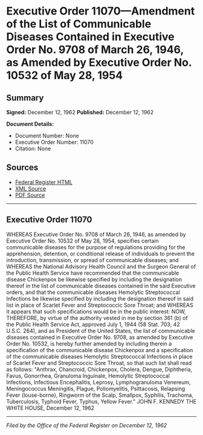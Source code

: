 # Executive Order 11070—Amendment of the List of Communicable Diseases Contained in Executive Order No. 9708 of March 26, 1946, as Amended by Executive Order No. 10532 of May 28, 1954

## Summary

**Signed:** December 12, 1962
**Published:** December 12, 1962

**Document Details:**
- Document Number: None
- Executive Order Number: 11070
- Citation: None

## Sources
- [Federal Register HTML](https://www.presidency.ucsb.edu/documents/executive-order-11070-amendment-the-list-communicable-diseases-contained-executive-order)
- [XML Source](None)
- [PDF Source](None)

---

## Executive Order 11070

WHEREAS Executive Order No. 9708 of March 26, 1946, as amended by Executive Order No. 10532 of May 28, 1954, specifies certain communicable diseases for the purpose of regulations providing for the apprehension, detention, or conditional release of individuals to prevent the introduction, transmission, or spread of communicable diseases; and
WHEREAS the National Advisory Health Council and the Surgeon General of the Public Health Service have recommended that the communicable disease Chickenpox be likewise specified by including the designation thereof in the list of communicable diseases contained in the said Executive orders, and that the communicable diseases Hemolytic Streptococcal Infections be likewise specified by including the designation thereof in said list in place of Scarlet Fever and Streptococcic Sore Throat; and
WHEREAS it appears that such specifications would be in the public interest:
NOW, THEREFORE, by virtue of the authority vested in me by section 361 (b) of the Public Health Service Act, approved July 1, 1944 (58 Stat. 703; 42 U.S.C. 264), and as President of the United States, the list of communicable diseases contained in Executive Order No. 9708, as amended by Executive Order No. 10532, is hereby further amended by including therein a specification of the communicable disease Chickenpox and a specification of the communicable diseases Hemolytic Streptococcal Infections in place of Scarlet Fever and Streptococcic Sore Throat, so that such list shall read as follows:
"Anthrax, Chancroid, Chickenpox, Cholera, Dengue, Diphtheria, Favus, Gonorrhea, Granuloma Inguinale, Hemolytic Streptococcal Infections, Infectious Encephalitis, Leprosy, Lymphogranuloma Venereum, Meningococcus Meningitis, Plague, Poliomyelitis, Psittacosis, Relapsing Fever (louse-borne), Ringworm of the Scalp, Smallpox, Syphilis, Trachoma, Tuberculosis, Typhoid Fever, Typhus, Yellow Fever."
JOHN F. KENNEDY
THE WHITE HOUSE,
December 12, 1962

---

*Filed by the Office of the Federal Register on December 12, 1962*
